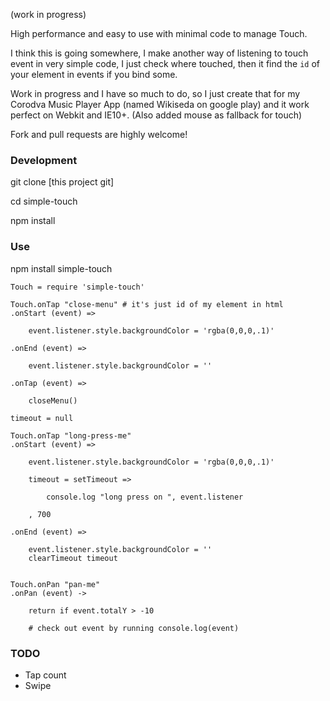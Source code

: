 (work in progress)

High performance and easy to use with minimal code to manage Touch.


I think this is going somewhere, I make another way of listening to touch event in very simple code, I just check where touched, then it find the `id` of your element in events if you bind some.


Work in progress and I have so much to do, so I just create that for my Corodva Music Player App (named Wikiseda on google play) and it work perfect on Webkit and IE10+. (Also added mouse as fallback for touch)


Fork and pull requests are highly welcome!


### Development

git clone [this project git]

cd simple-touch

npm install

### Use

npm install simple-touch

```
Touch = require 'simple-touch'

Touch.onTap "close-menu" # it's just id of my element in html
.onStart (event) =>

	event.listener.style.backgroundColor = 'rgba(0,0,0,.1)'

.onEnd (event) =>

	event.listener.style.backgroundColor = ''

.onTap (event) =>

	closeMenu()
```

```
timeout = null

Touch.onTap "long-press-me"
.onStart (event) =>

	event.listener.style.backgroundColor = 'rgba(0,0,0,.1)'

	timeout = setTimeout =>

		console.log "long press on ", event.listener

	, 700

.onEnd (event) =>

	event.listener.style.backgroundColor = ''
	clearTimeout timeout
```

```

Touch.onPan "pan-me"
.onPan (event) ->

	return if event.totalY > -10

	# check out event by running console.log(event)

```

### TODO

- Tap count
- Swipe